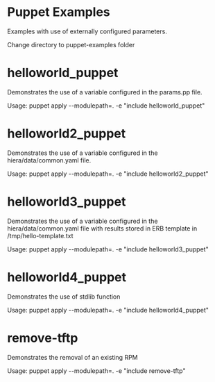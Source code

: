 # Puppet Examples

Examples with use of externally configured parameters.

Change directory to puppet-examples folder

helloworld_puppet
===

Demonstrates the use of a variable configured in the params.pp file.

Usage:
  puppet apply --modulepath=. -e "include helloworld_puppet"


helloworld2_puppet
===

Demonstrates the use of a variable configured in the hiera/data/common.yaml file.

Usage:
  puppet apply --modulepath=. -e "include helloworld2_puppet"


helloworld3_puppet
===

Demonstrates the use of a variable configured in the hiera/data/common.yaml file with results stored in ERB template in /tmp/hello-template.txt

Usage:
  puppet apply --modulepath=. -e "include helloworld3_puppet"


helloworld4_puppet
===

Demonstrates the use of stdlib function

Usage:
  puppet apply --modulepath=. -e "include helloworld4_puppet"


remove-tftp
===

Demonstrates the removal of an existing RPM

Usage:
  puppet apply --modulepath=. -e "include remove-tftp"




